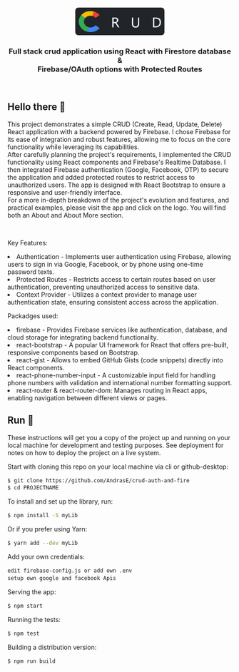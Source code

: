 <br>
<p align="center">
  <a href="https://crud-auth.netlify.app/" target="_blank" rel="noopener noreferrer">
  <img src="https://github.com/AndrasE/raw-readme/blob/main/crud-readme-img.png?raw=true" width="200">
  </a>
</p>
<h3 align="center">
  Full stack crud application using React with Firestore database & 
  <br>
  Firebase/OAuth options with Protected Routes
</h3>

<br>

## Hello there 👋

<p>This project demonstrates a simple CRUD (Create, Read, Update, Delete) React application with a backend powered by Firebase. I chose Firebase for its ease of integration and robust features, allowing me to focus on the core functionality while leveraging its capabilities. <br /> After carefully planning the project's requirements, I implemented the CRUD functionality using React components and Firebase's Realtime Database. I then integrated Firebase authentication (Google, Facebook, OTP) to secure the application and added protected routes to restrict access to unauthorized users. The app is designed with React Bootstrap to ensure a responsive and user-friendly interface. <br /> For a more in-depth breakdown of the project's evolution and features, and practical examples, please visit the app and click on the logo. You will find both an About and About More section.</p>
<br/>
<p> Key Features: 
<li>Authentication - Implements user authentication using Firebase, allowing users to sign in via Google, Facebook, or by phone using one-time password texts.</li> 
<li> Protected Routes - Restricts access to certain routes based on user authentication, preventing unauthorized access to sensitive data. </li> 
<li>Context Provider - Utilizes a context provider to manage user authentication state, ensuring consistent access across the application.</li>
</p>

<p> Packadges used: 
<li>firebase - Provides Firebase services like authentication, database, and cloud storage for integrating backend functionality.</li>
<li>react-bootstrap - A popular UI framework for React that offers pre-built, responsive components based on Bootstrap.</li>
<li>react-gist - Allows to embed GitHub Gists (code snippets) directly into React components.</li>
<li>react-phone-number-input - A customizable input field for handling phone numbers with validation and international number formatting support.</li>
<li>react-router & react-router-dom: Manages routing in React apps, enabling navigation between different views or pages.</li>
</p>
  
## Run 🚀

These instructions will get you a copy of the project up and running on your local machine for development and testing purposes. See deployment for notes on how to deploy the project on a live system.

Start with cloning this repo on your local machine via cli or github-desktop:

```sh
$ git clone https://github.com/AndrasE/crud-auth-and-fire
$ cd PROJECTNAME
```

To install and set up the library, run:

```sh
$ npm install -S myLib
```

Or if you prefer using Yarn:

```sh
$ yarn add --dev myLib
```

Add your own credentials:

```sh
edit firebase-config.js or add own .env
setup own google and facebook Apis
```

Serving the app:

```sh
$ npm start
```

Running the tests:

```sh
$ npm test
```

Building a distribution version:

```sh
$ npm run build
```
